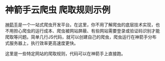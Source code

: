 # 神箭手云爬虫 爬取规则示例

[神箭手](http://www.shenjianshou.cn)是一个一站式爬虫开发平台。在这里，你不用了解爬虫的底层技术实现，也不用担心爬虫的运行成本、爬虫被网站屏蔽、有些网站需要登录或验证码识别才能爬取等问题。简单几行JS代码，就可以创建自己的爬虫，爬虫运行在神箭手分布式服务器上，执行效率更高速度更快。

这里是一些特定网站的爬取规则，代码可以在神箭手上直接跑。
